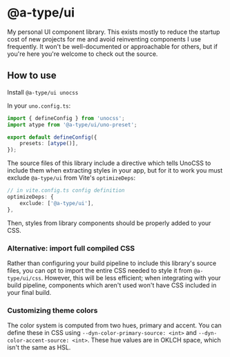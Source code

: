 # @a-type/ui

My personal UI component library. This exists mostly to reduce the startup cost of new projects for me and avoid reinventing components I use frequently. It won't be well-documented or approachable for others, but if you're here you're welcome to check out the source.

## How to use

Install `@a-type/ui unocss`

In your `uno.config.ts`:

```ts
import { defineConfig } from 'unocss';
import atype from '@a-type/ui/uno-preset';

export default defineConfig({
	presets: [atype()],
});
```

The source files of this library include a directive which tells UnoCSS to include them when extracting styles in your app, but for it to work you must exclude `@a-type/ui` from Vite's `optimizeDeps`:

```ts
// in vite.config.ts config definition
optimizeDeps: {
	exclude: ['@a-type/ui'],
},
```

Then, styles from library components should be properly added to your CSS.

### Alternative: import full compiled CSS

Rather than configuring your build pipeline to include this library's source files, you can opt to import the entire CSS needed to style it from `@a-type/ui/css`. However, this will be less efficient; when integrating with your build pipeline, components which aren't used won't have CSS included in your final build.

### Customizing theme colors

The color system is computed from two hues, primary and accent. You can define these in CSS using `--dyn-color-primary-source: <int>` and `--dyn-color-accent-source: <int>`. These hue values are in OKLCH space, which isn't the same as HSL.
